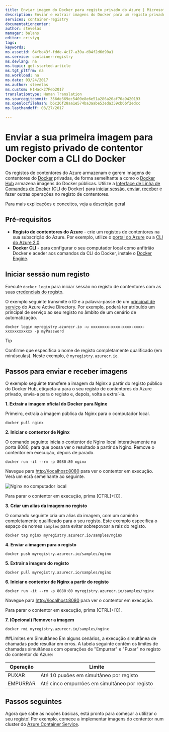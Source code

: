 ```yaml
---
title: Enviar imagem do Docker para registo privado do Azure | Microsoft Docs
description: Enviar e extrair imagens do Docker para um registo privado de contentor do Azure com a CLI do Docker
services: container-registry
documentationcenter: 
author: stevelas
manager: balans
editor: cristyg
tags: 
keywords: 
ms.assetid: 64fbe43f-fdde-4c17-a39a-d04f2d6d90a1
ms.service: container-registry
ms.devlang: na
ms.topic: get-started-article
ms.tgt_pltfrm: na
ms.workload: na
ms.date: 03/24/2017
ms.author: stevelas
ms.custom: H1Hack27Feb2017
translationtype: Human Translation
ms.sourcegitcommit: 356de369ec5409e8e6e51a286a20af70a9420193
ms.openlocfilehash: b6c26f28aa1e574ba3aabe53eda359cb6bf2edcc
ms.lasthandoff: 03/27/2017

---
```

# <a name="push-your-first-image-to-a-private-docker-container-registry-using-the-docker-cli"></a>Enviar a sua primeira imagem para um registo privado de contentor Docker com a CLI do Docker
Os registos de contentores do Azure armazenam e gerem imagens de contentores do [Docker](http://hub.docker.com) privadas, de forma semelhante a como o [Docker Hub](https://hub.docker.com/) armazena imagens do Docker públicas. Utilize a [Interface de Linha de Comandos do Docker](https://docs.docker.com/engine/reference/commandline/cli/) (CLI do Docker) para [iniciar sessão](https://docs.docker.com/engine/reference/commandline/login/), [enviar](https://docs.docker.com/engine/reference/commandline/push/), [receber](https://docs.docker.com/engine/reference/commandline/pull/) e fazer outras operações no registo de contentores.

Para mais explicações e conceitos, veja [a descrição geral](container-registry-intro.md)



## <a name="prerequisites"></a>Pré-requisitos
* **Registo de contentores do Azure** - crie um registos de contentores na sua subscrição do Azure. Por exemplo, utilize o [portal do Azure](container-registry-get-started-portal.md) ou a [CLI do Azure 2.0](container-registry-get-started-azure-cli.md).
* **Docker CLI** - para configurar o seu computador local como anfitrião Docker e aceder aos comandos da CLI do Docker, instale o [Docker Engine](https://docs.docker.com/engine/installation/).

## <a name="log-in-to-a-registry"></a>Iniciar sessão num registo
Execute `docker login` para iniciar sessão no registo de contentores com as suas [credenciais do registo](container-registry-authentication.md).

O exemplo seguinte transmite o ID e a palavra-passe de um [principal de serviço](../active-directory/active-directory-application-objects.md) do Azure Active Directory. Por exemplo, poderá ter atribuído um principal de serviço ao seu registo no âmbito de um cenário de automatização.

```
docker login myregistry.azurecr.io -u xxxxxxxx-xxxx-xxxx-xxxx-xxxxxxxxxxxx -p myPassword
```

> [!TIP]
> Confirme que especifica o nome de registo completamente qualificado (em minúsculas). Neste exemplo, é `myregistry.azurecr.io`.

## <a name="steps-to-pull-and-push-an-image"></a>Passos para enviar e receber imagens
O exemplo seguinte transfere a imagem da Nginx a partir do registo público do Docker Hub, etiqueta-a para o seu registo de contentores do Azure privado, envia-a para o registo e, depois, volta a extraí-la.

**1. Extrair a imagem oficial do Docker para Nginx**

Primeiro, extraia a imagem pública da Nginx para o computador local.

```
docker pull nginx
```
**2. Iniciar o contentor de Nginx**

O comando seguinte inicia o contentor de Nginx local interativamente na porta 8080, para que possa ver o resultado a partir da Nginx. Remove o contentor em execução, depois de parado.

```
docker run -it --rm -p 8080:80 nginx
```

Navegue para [http://localhost:8080](http://localhost:8080) para ver o contentor em execução. Verá um ecrã semelhante ao seguinte.

![Nginx no computador local](./media/container-registry-get-started-docker-cli/nginx.png)

Para parar o contentor em execução, prima [CTRL]+[C].

**3. Criar um alias da imagem no registo**

O comando seguinte cria um alias da imagem, com um caminho completamente qualificado para o seu registo. Este exemplo especifica o espaço de nomes `samples` para evitar sobrepovoar a raiz do registo.

```
docker tag nginx myregistry.azurecr.io/samples/nginx
```  

**4. Enviar a imagem para o registo**

```
docker push myregistry.azurecr.io/samples/nginx
```

**5. Extrair a imagem do registo**

```
docker pull myregistry.azurecr.io/samples/nginx
```

**6. Iniciar o contentor de Nginx a partir do registo**

```
docker run -it --rm -p 8080:80 myregistry.azurecr.io/samples/nginx
```

Navegue para [http://localhost:8080](http://localhost:8080) para ver o contentor em execução.

Para parar o contentor em execução, prima [CTRL]+[C].

**7. (Opcional) Remover a imagem**

```
docker rmi myregistry.azurecr.io/samples/nginx
```

##<a name="concurrent-limits"></a>Limites em Simultâneo
Em alguns cenários, a execução simultânea de chamadas pode resultar em erros. A tabela seguinte contém os limites de chamadas simultâneas com operações de "Empurrar" e "Puxar" no registo do contentor do Azure:

| Operação  | Limite                                  |
| ---------- | -------------------------------------- |
| PUXAR       | Até 10 puxões em simultâneo por registo |
| EMPURRAR       | Até cinco empurrões em simultâneo por registo |

## <a name="next-steps"></a>Passos seguintes
Agora que sabe as noções básicas, está pronto para começar a utilizar o seu registo! Por exemplo, comece a implementar imagens do contentor num cluster do [Azure Container Service](https://azure.microsoft.com/documentation/services/container-service/).

